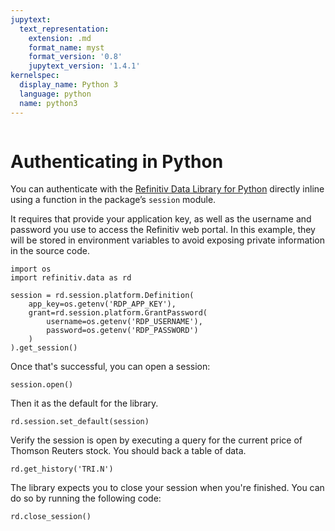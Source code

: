 ```yaml
---
jupytext:
  text_representation:
    extension: .md
    format_name: myst
    format_version: '0.8'
    jupytext_version: '1.4.1'
kernelspec:
  display_name: Python 3
  language: python
  name: python3
---
```

```{include} _templates/nav.html
```

# Authenticating in Python

You can authenticate with the [Refinitiv Data Library for Python](https://pypi.org/project/refinitiv-data/) directly inline using a function in the package’s `session` module.

It requires that provide your application key, as well as the username and password you use to access the Refinitiv web portal. In this example, they will be stored in environment variables to avoid exposing private information in the source code.

```{code-cell}
import os
import refinitiv.data as rd

session = rd.session.platform.Definition(
    app_key=os.getenv('RDP_APP_KEY'),
    grant=rd.session.platform.GrantPassword(
        username=os.getenv('RDP_USERNAME'), 
        password=os.getenv('RDP_PASSWORD')
    )
).get_session()
```

Once that's successful, you can open a session:

```{code-cell}
session.open()
```

Then it as the default for the library.

```{code-cell}
rd.session.set_default(session)
```

Verify the session is open by executing a query for the current price of Thomson Reuters stock. You should back a table of data.

```{code-cell}
rd.get_history('TRI.N')
```


The library expects you to close your session when you're finished. You can do so by running the following code:

```{code-cell}
rd.close_session()
```